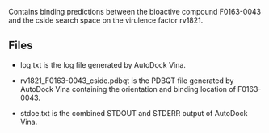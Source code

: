Contains binding predictions between the bioactive compound F0163-0043 and the cside search space on the virulence factor rv1821.

## Files

- log.txt is the log file generated by AutoDock Vina.

- rv1821_F0163-0043_cside.pdbqt is the PDBQT file generated by AutoDock Vina containing the orientation and binding location of F0163-0043.

- stdoe.txt is the combined STDOUT and STDERR output of AutoDock Vina.

